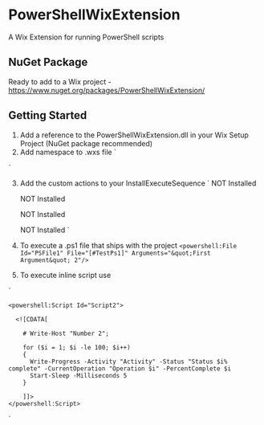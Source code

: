 PowerShellWixExtension
======================

A Wix Extension for running PowerShell scripts

NuGet Package
-------------
Ready to add to a Wix project - https://www.nuget.org/packages/PowerShellWixExtension/

Getting Started
---------------
1. Add a reference to the PowerShellWixExtension.dll in your Wix Setup Project (NuGet package recommended)
2. Add namespace to .wxs file 
`
    <?xml version="1.0" encoding="UTF-8"?>
    <Wix xmlns="http://schemas.microsoft.com/wix/2006/wi" xmlns:powershell="http://schemas.gardiner.net.au/PowerShellWixExtensionSchema">
`

3. Add the custom actions to your InstallExecuteSequence
`
    <InstallExecuteSequence>
      <Custom Action="PowerShellScriptsDeferred" After="InstallFiles">NOT Installed</Custom>

      <Custom Action="PowerShellScriptsElevatedDeferred" After="InstallFiles">NOT Installed</Custom>

      <Custom Action="PowerShellFilesDeferred" After="InstallFiles">NOT Installed</Custom>

      <Custom Action="PowerShellFilesElevatedDeferred" After="InstallFiles">NOT Installed</Custom>
    </InstallExecuteSequence>
`

4. To execute a .ps1 file that ships with the project
`
   <powershell:File Id="PSFile1" File="[#TestPs1]" Arguments="&quot;First Argument&quot; 2"/>
`
   
5. To execute inline script use

`

    <powershell:Script Id="Script2">

      <![CDATA[
        
        # Write-Host "Number 2";
        
        for ($i = 1; $i -le 100; $i++) 
        { 
          Write-Progress -Activity "Activity" -Status "Status $i% complete" -CurrentOperation "Operation $i" -PercentComplete $i
          Start-Sleep -Milliseconds 5 
        }
        
        ]]>
    </powershell:Script>
`
